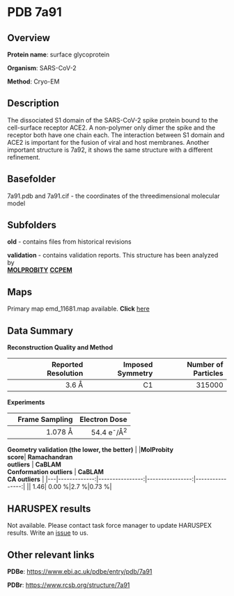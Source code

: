 # PDB 7a91

## Overview

**Protein name**: surface glycoprotein

**Organism**: SARS-CoV-2

**Method**: Cryo-EM

## Description

The dissociated S1 domain of the SARS-CoV-2 spike protein bound to the cell-surface receptor ACE2. A non-polymer only dimer the spike and the receptor both have one chain each. The interaction between S1 domain and ACE2 is important for the fusion of viral and host membranes. Another important structure is 7a92, it shows the same structure with a different refinement. 

## Basefolder

7a91.pdb and 7a91.cif - the coordinates of the threedimensional molecular model

## Subfolders



**old** - contains files from historical revisions

**validation** - contains validation reports. This structure has been analyzed by <br>  [**MOLPROBITY**](https://github.com/thorn-lab/coronavirus_structural_task_force/tree/master/pdb/surface_glycoprotein/SARS-CoV-2/7a91/validation/molprobity)   [**CCPEM**](https://github.com/thorn-lab/coronavirus_structural_task_force/tree/master/pdb/surface_glycoprotein/SARS-CoV-2/7a91/validation/ccpem-validation) 



## Maps

Primary map emd_11681.map available. **Click** [here](http://ftp.wwpdb.org/pub/emdb/structures/EMD-11681/map/) 

## Data Summary
**Reconstruction Quality and Method**

|   | Reported Resolution | Imposed Symmetry | Number of Particles |
|---|-------------:|----------------:|--------------:|
|   |3.6 Å|C1|315000|

**Experiments**

|   | Frame Sampling | Electron Dose |
|---|-------------:|----------------:|
|   |1.078 Å|54.4 e<sup>-</sup>/Å<sup>2</sup>|

**Geometry validation (the lower, the better)**
|   |**MolProbity<br>score**| **Ramachandran<br>outliers** | **CaBLAM<br>Conformation outliers** | **CaBLAM<br>CA outliers** |
|---|-------------:|----------------:|----------------:|----------------:|
||  1.46|  0.00 %|2.7 %|0.73 %|

## HARUSPEX results

Not available. Please contact task force manager to update HARUSPEX results. Write an [issue](https://github.com/thorn-lab/coronavirus_structural_task_force/issues) to us.

## Other relevant links 
**PDBe**:  https://www.ebi.ac.uk/pdbe/entry/pdb/7a91
 
**PDBr**: https://www.rcsb.org/structure/7a91 
